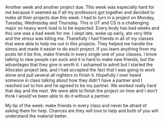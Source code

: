 Another week and another project due. This week was especially hard for me because it seemed as if all my professors got together and decided to make all their projects due this week. I had to turn in a project on Monday, Tuesday, Wednesday and Thursday. This is UT and CS is a challenging major so heavy work load is to be expected. Every body has bad weeks and this one was a bad week for me. I slept late, woke up early, ate very little and the stress was killing me. 
Thankfully I had friends in all of my classes that were able to help me out in this projects. They helped me handle the stress and made it easier to do each project. If you learn anything from my posts let it be this, make friends in every single one of your classes. I know talking to new people can suck and it is hard to make new friends, but the advantages that they give is worth it.
I ashamed to admit but I started the Allocator project late, and I had accepted the fact that I was going to work alone and pull several all nighters to finish it. Hopefully I over heard someone in class talking about how they didn't have a partner and I reached out to him and he agreed to be my partner. 
We worked really hard that day and the next. We were able to finish the project on time and I don't think I would've been able to do it without a partner.

My tip of the week: make friends in every class and never be afraid of asking them for help. Chances are they will love to help and both of you will understand the material better.
